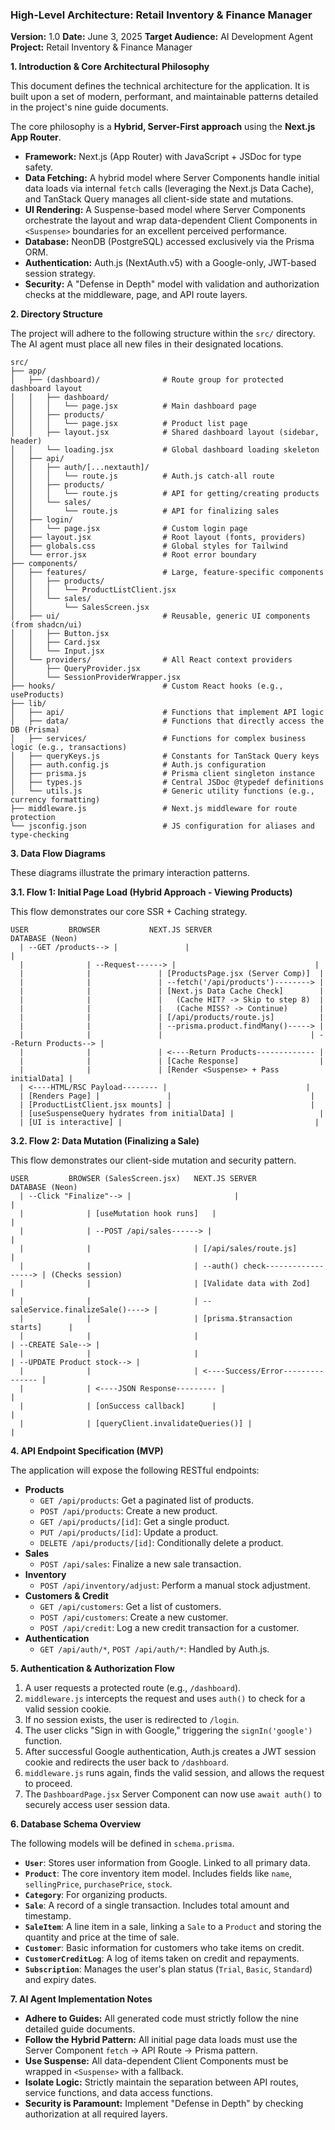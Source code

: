 ### **High-Level Architecture: Retail Inventory & Finance Manager**

**Version:** 1.0
**Date:** June 3, 2025
**Target Audience:** AI Development Agent
**Project:** Retail Inventory & Finance Manager

**1. Introduction & Core Architectural Philosophy**

This document defines the technical architecture for the application. It is built upon a set of modern, performant, and maintainable patterns detailed in the project's nine guide documents.

The core philosophy is a **Hybrid, Server-First approach** using the **Next.js App Router**.

- **Framework:** Next.js (App Router) with JavaScript + JSDoc for type safety.
- **Data Fetching:** A hybrid model where Server Components handle initial data loads via internal `fetch` calls (leveraging the Next.js Data Cache), and TanStack Query manages all client-side state and mutations.
- **UI Rendering:** A Suspense-based model where Server Components orchestrate the layout and wrap data-dependent Client Components in `<Suspense>` boundaries for an excellent perceived performance.
- **Database:** NeonDB (PostgreSQL) accessed exclusively via the Prisma ORM.
- **Authentication:** Auth.js (NextAuth.v5) with a Google-only, JWT-based session strategy.
- **Security:** A "Defense in Depth" model with validation and authorization checks at the middleware, page, and API route layers.

**2. Directory Structure**

The project will adhere to the following structure within the `src/` directory. The AI agent must place all new files in their designated locations.

```
src/
├── app/
│   ├── (dashboard)/              # Route group for protected dashboard layout
│   │   ├── dashboard/
│   │   │   └── page.jsx          # Main dashboard page
│   │   ├── products/
│   │   │   └── page.jsx          # Product list page
│   │   ├── layout.jsx            # Shared dashboard layout (sidebar, header)
│   │   └── loading.jsx           # Global dashboard loading skeleton
│   ├── api/
│   │   ├── auth/[...nextauth]/
│   │   │   └── route.js          # Auth.js catch-all route
│   │   ├── products/
│   │   │   └── route.js          # API for getting/creating products
│   │   └── sales/
│   │       └── route.js          # API for finalizing sales
│   ├── login/
│   │   └── page.jsx              # Custom login page
│   ├── layout.jsx                # Root layout (fonts, providers)
│   ├── globals.css               # Global styles for Tailwind
│   └── error.jsx                 # Root error boundary
├── components/
│   ├── features/                 # Large, feature-specific components
│   │   ├── products/
│   │   │   └── ProductListClient.jsx
│   │   └── sales/
│   │       └── SalesScreen.jsx
│   ├── ui/                       # Reusable, generic UI components (from shadcn/ui)
│   │   ├── Button.jsx
│   │   ├── Card.jsx
│   │   └── Input.jsx
│   └── providers/                # All React context providers
│       ├── QueryProvider.jsx
│       └── SessionProviderWrapper.jsx
├── hooks/                        # Custom React hooks (e.g., useProducts)
├── lib/
│   ├── api/                      # Functions that implement API logic
│   ├── data/                     # Functions that directly access the DB (Prisma)
│   ├── services/                 # Functions for complex business logic (e.g., transactions)
│   ├── queryKeys.js              # Constants for TanStack Query keys
│   ├── auth.config.js            # Auth.js configuration
│   ├── prisma.js                 # Prisma client singleton instance
│   ├── types.js                  # Central JSDoc @typedef definitions
│   └── utils.js                  # Generic utility functions (e.g., currency formatting)
├── middleware.js                 # Next.js middleware for route protection
└── jsconfig.json                 # JS configuration for aliases and type-checking
```

**3. Data Flow Diagrams**

These diagrams illustrate the primary interaction patterns.

**3.1. Flow 1: Initial Page Load (Hybrid Approach - Viewing Products)**

This flow demonstrates our core SSR + Caching strategy.

```
USER         BROWSER           NEXT.JS SERVER                      DATABASE (Neon)
  | --GET /products--> |               |                               |
  |              | --Request------> |                               |
  |              |               | [ProductsPage.jsx (Server Comp)]  |
  |              |               | --fetch('/api/products')--------> |
  |              |               | [Next.js Data Cache Check]        |
  |              |               |   (Cache HIT? -> Skip to step 8)  |
  |              |               |   (Cache MISS? -> Continue)       |
  |              |               | [/api/products/route.js]          |
  |              |               | --prisma.product.findMany()-----> |
  |              |               |                                 | --Return Products--> |
  |              |               | <----Return Products------------- |
  |              |               | [Cache Response]                  |
  |              |               | [Render <Suspense> + Pass initialData] |
  | <----HTML/RSC Payload-------- |                               |
  | [Renders Page] |               |                               |
  | [ProductListClient.jsx mounts] |                               |
  | [useSuspenseQuery hydrates from initialData] |                   |
  | [UI is interactive] |                                           |
```

**3.2. Flow 2: Data Mutation (Finalizing a Sale)**

This flow demonstrates our client-side mutation and security pattern.

```
USER         BROWSER (SalesScreen.jsx)   NEXT.JS SERVER                      DATABASE (Neon)
  | --Click "Finalize"--> |                       |                               |
  |              | [useMutation hook runs]   |                               |
  |              | --POST /api/sales------> |                               |
  |              |                       | [/api/sales/route.js]             |
  |              |                       | --auth() check------------------> | (Checks session)
  |              |                       | [Validate data with Zod]          |
  |              |                       | --saleService.finalizeSale()----> |
  |              |                       | [prisma.$transaction starts]      |
  |              |                       |                                 | --CREATE Sale--> |
  |              |                       |                                 | --UPDATE Product stock--> |
  |              |                       | <----Success/Error--------------- |
  |              | <----JSON Response--------- |                               |
  |              | [onSuccess callback]      |                               |
  |              | [queryClient.invalidateQueries()] |                       |
```

**4. API Endpoint Specification (MVP)**

The application will expose the following RESTful endpoints:

- **Products**
  - `GET /api/products`: Get a paginated list of products.
  - `POST /api/products`: Create a new product.
  - `GET /api/products/[id]`: Get a single product.
  - `PUT /api/products/[id]`: Update a product.
  - `DELETE /api/products/[id]`: Conditionally delete a product.
- **Sales**
  - `POST /api/sales`: Finalize a new sale transaction.
- **Inventory**
  - `POST /api/inventory/adjust`: Perform a manual stock adjustment.
- **Customers & Credit**
  - `GET /api/customers`: Get a list of customers.
  - `POST /api/customers`: Create a new customer.
  - `POST /api/credit`: Log a new credit transaction for a customer.
- **Authentication**
  - `GET /api/auth/*`, `POST /api/auth/*`: Handled by Auth.js.

**5. Authentication & Authorization Flow**

1.  A user requests a protected route (e.g., `/dashboard`).
2.  `middleware.js` intercepts the request and uses `auth()` to check for a valid session cookie.
3.  If no session exists, the user is redirected to `/login`.
4.  The user clicks "Sign in with Google," triggering the `signIn('google')` function.
5.  After successful Google authentication, Auth.js creates a JWT session cookie and redirects the user back to `/dashboard`.
6.  `middleware.js` runs again, finds the valid session, and allows the request to proceed.
7.  The `DashboardPage.jsx` Server Component can now use `await auth()` to securely access user session data.

**6. Database Schema Overview**

The following models will be defined in `schema.prisma`.

- **`User`**: Stores user information from Google. Linked to all primary data.
- **`Product`**: The core inventory item model. Includes fields like `name`, `sellingPrice`, `purchasePrice`, `stock`.
- **`Category`**: For organizing products.
- **`Sale`**: A record of a single transaction. Includes total amount and timestamp.
- **`SaleItem`**: A line item in a sale, linking a `Sale` to a `Product` and storing the quantity and price at the time of sale.
- **`Customer`**: Basic information for customers who take items on credit.
- **`CustomerCreditLog`**: A log of items taken on credit and repayments.
- **`Subscription`**: Manages the user's plan status (`Trial`, `Basic`, `Standard`) and expiry dates.

**7. AI Agent Implementation Notes**

- **Adhere to Guides:** All generated code must strictly follow the nine detailed guide documents.
- **Follow the Hybrid Pattern:** All initial page data loads must use the Server Component `fetch` -> API Route -> Prisma pattern.
- **Use Suspense:** All data-dependent Client Components must be wrapped in `<Suspense>` with a fallback.
- **Isolate Logic:** Strictly maintain the separation between API routes, service functions, and data access functions.
- **Security is Paramount:** Implement "Defense in Depth" by checking authorization at all required layers.

